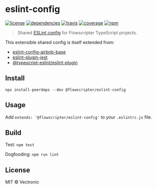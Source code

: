 # eslint-config
[![license](https://img.shields.io/github/license/flowscripter/eslint-config.svg)](https://github.com/flowscripter/eslint-config/blob/master/LICENSE.md)
[![dependencies](https://img.shields.io/david/flowscripter/eslint-config.svg)](https://david-dm.org/flowscripter/eslint-config)
[![travis](https://api.travis-ci.com/flowscripter/eslint-config.svg)](https://travis-ci.com/flowscripter/eslint-config)
[![coverage](https://sonarcloud.io/api/project_badges/measure?project=flowscripter_eslint-config&metric=coverage)](https://sonarcloud.io/dashboard?id=flowscripter_eslint-config)
[![npm](https://img.shields.io/npm/v/@flowscripter/eslint-config.svg)](https://www.npmjs.com/package/@flowscripter/eslint-config)

> Shared [ESLint config](https://eslint.org/docs/user-guide/configuring) for Flowscripter TypeScript projects.

This extensible shared config is itself extended from:

* [eslint-config-airbnb-base](https://www.npmjs.com/package/eslint-config-airbnb-base)
* [eslint-plugin-jest](https://www.npmjs.com/package/eslint-plugin-jest)
* [@typescript-eslint/eslint-plugin](https://www.npmjs.com/package/@typescript-eslint/eslint-plugin)

## Install

```
npx install-peerdeps --dev @flowscripter/eslint-config
``` 

## Usage

Add `extends: '@flowscripter/eslint-config'` to your `.eslintrc.js` file.

## Build

Test: `npm test`

Dogfooding: `npm run lint`

## License

MIT © Vectronic
